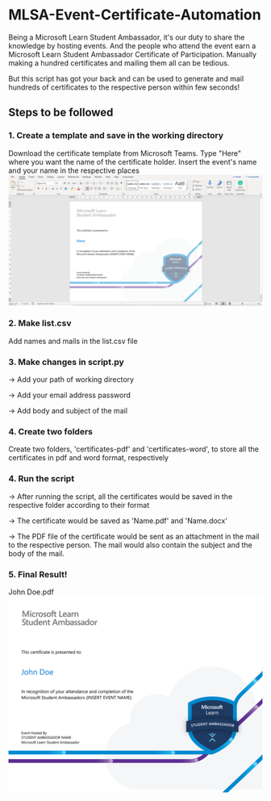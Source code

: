 # MLSA-Event-Certificate-Automation
Being a Microsoft Learn Student Ambassador, it's our duty to share the knowledge by hosting events. And the people who attend the event earn a Microsoft Learn Student Ambassador Certificate of Participation. Manually making a hundred certificates and mailing them all can be tedious. 

But this script has got your back and can be used to generate and mail hundreds of certificates to the respective person within few seconds!

## Steps to be followed

### 1. Create a template and save in the working directory
Download the certificate template from Microsoft Teams. Type "Here" where you want the name of the certificate holder. Insert the event's name and your name in the respective places
<img src="https://github.com/chiragjagad/MLSA-Event-Certificate-Automation/blob/master/readme/template.png">
### 2. Make list.csv
Add names and mails in the list.csv file
### 3. Make changes in script.py
-> Add your path of working directory

-> Add your email address password

-> Add body and subject of the mail
### 4. Create two folders
Create two folders, 'certificates-pdf' and 'certificates-word', to store all the certificates in pdf and word format, respectively
### 4. Run the script
-> After running the script, all the certificates would be saved in the respective folder according to their format

-> The certificate would be saved as 'Name.pdf' and 'Name.docx'

-> The PDF file of the certificate would be sent as an attachment in the mail to the respective person. The mail would also contain the subject and the body of the mail.
### 5. Final Result!
John Doe.pdf
<img src="https://github.com/chiragjagad/MLSA-Event-Certificate-Automation/blob/master/readme/certificate.png">

